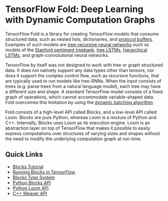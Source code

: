 # TensorFlow Fold: Deep Learning with Dynamic Computation Graphs

TensorFlow Fold is a library for creating TensorFlow models that consume
structured data, such as nested lists, dictionaries,
and
[protocol buffers](https://developers.google.com/protocol-buffers/). Examples of
such models
are
[tree-recursive neural networks](https://en.wikipedia.org/wiki/Recursive_neural_network)
such as models of the
[Stanford sentiment treebank](http://nlp.stanford.edu/sentiment/index.html),
[tree LSTMs](https://arxiv.org/pdf/1503.00075.pdf),
[hierarchical LSTMs](https://arxiv.org/pdf/1506.01057v2.pdf), and
graph-convolutional neural networks.

TensorFlow by itself was not designed to work with tree or graph structured
data.  It does not natively support any data types other than tensors, nor does
it support the complex control flow, such as recursive functions, that are
typically used to run models like tree-RNNs.  When the input consists of trees
(e.g. parse trees from a natural language model), each tree may have a different
size and shape.  A standard TensorFlow model consists of a fixed graph of
operations, which cannot accommodate variable-shaped data.  Fold overcomes this
limitation by using
the [dynamic batching algorithm](https://openreview.net/pdf?id=ryrGawqex).

Fold consists of a high-level API called Blocks, and a low-level API called
Loom. Blocks are pure Python, whereas Loom is a mixture of Python and
C++. Internally, Blocks uses Loom as its execution engine. Loom is an
abstraction layer on top of TensorFlow that makes it possible to easily express
computations over structures of varying sizes and shapes without the need to
modify the underlying computation graph at run-time.

## Quick Links

* [Blocks Tutorial](blocks.md)
* [Running Blocks in TensorFlow](running.md)
* [Blocks Type System](types.md)
* [Python Blocks API](py/td.md)
* [Python Loom API](py/loom.md)
* [C++ Weaver API](cc/index.md)
